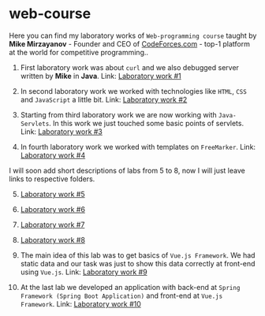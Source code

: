 # web-course
Here you can find my laboratory works of `Web-programming course` taught by **Mike Mirzayanov** - Founder and CEO of [CodeForces.com](https://codeforces.com) - top-1 platform at the world for competitive programming..

1. First laboratory work was about `curl` and we also debugged server written by **Mike** in **Java**.
Link: [Laboratory work #1](/LabWork1)

2. In second laboratory work we worked with technologies like `HTML`, `CSS` and `JavaScript` a little bit. Link: [Laboratory work #2](/LabWork2)

3. Starting from third laboratory work we are now working with `Java-Servlets`. In this work we just touched some basic points of servlets. Link: [Laboratory work #3](/LabWork3)

4. In fourth laboratory work we worked with templates on `FreeMarker`. Link: [Laboratory work #4](/LabWork4)

I will soon add short descriptions of labs from 5 to 8, now I will just leave links to respective folders.

5. [Laboratory work #5](/LabWork5)

6. [Laboratory work #6](/LabWork6)

7. [Laboratory work #7](/LabWork7)

8. [Laboratory work #8](/LabWork8)

9. The main idea of this lab was to get basics of `Vue.js Framework`. We had static data and our task was just to show this data correctly at front-end using `Vue.js`. Link: [Laboratory work #9](/LabWork9)

10. At the last lab we developed an application with back-end at `Spring Framework (Spring Boot Application)` and front-end at `Vue.js Framework`. Link: [Laboratory work #10](/LabWork10)
